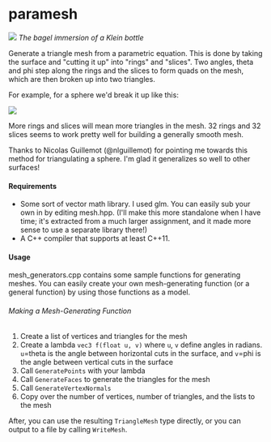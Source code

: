 # paramesh

![](https://pbs.twimg.com/media/Cd4GQUDUsAA20tv.jpg:large)
_The bagel immersion of a Klein bottle_

Generate a triangle mesh from a parametric equation. This is done by taking the surface and "cutting it up" into "rings" and "slices". Two angles, theta and phi step along the rings and the slices to form quads on the mesh, which are then broken up into two triangles.

For example, for a sphere we'd break it up like this:

![](http://i.imgur.com/4saK9O4.jpg)

More rings and slices will mean more triangles in the mesh. 32 rings and 32 slices seems to work pretty well for building a generally smooth mesh.

Thanks to Nicolas Guillemot (@nlguillemot) for pointing me towards this method for triangulating a sphere. I'm glad it generalizes so well to other surfaces!


#### Requirements
* Some sort of vector math library. I used glm. You can easily sub your own in by editing mesh.hpp. (I'll make this more standalone when I have time; it's extracted from a much larger assignment, and it made more sense to use a separate library there!)
* A C++ compiler that supports at least C++11.


#### Usage
mesh_generators.cpp contains some sample functions for generating meshes. You can easily create your own mesh-generating function (or a general function) by using those functions as a model.

###### Making a Mesh-Generating Function
1. Create a list of vertices and triangles for the mesh
2. Create a lambda <code>vec3 f(float u, v)</code> where <code>u</code>, <code>v</code> define angles in radians. <code>u</code>=theta is the angle between horizontal cuts in the surface, and <code>v</code>=phi is the angle between vertical cuts in the surface
3. Call <code>GeneratePoints</code> with your lambda
4. Call <code>GenerateFaces</code> to generate the triangles for the mesh
5. Call <code>GenerateVertexNormals</code>
6. Copy over the number of vertices, number of triangles, and the lists to the mesh

After, you can use the resulting <code>TriangleMesh</code> type directly, or you can output to a file by calling <code>WriteMesh</code>.




